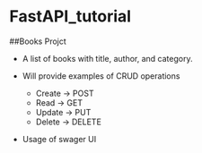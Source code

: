 # FastAPI_tutorial

##Books Projct

- A list of books with title, author, and category.

- Will provide examples of CRUD operations
    - Create -> POST
    - Read -> GET
    - Update -> PUT
    - Delete -> DELETE

- Usage of swager UI

